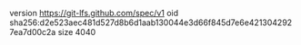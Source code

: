 version https://git-lfs.github.com/spec/v1
oid sha256:d2e523aec481d527d8b6d1aab130044e3d66f845d7e6e4213042927ea7d00c2a
size 4040
